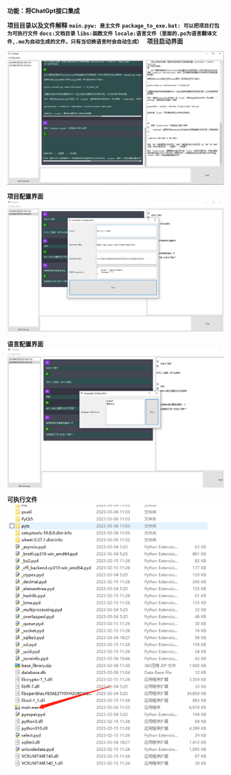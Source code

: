 **功能：将ChatGpt接口集成**

**项目目录以及文件解释**
**`main.pyw: 是主文件`**
**`package_to_exe.bat: 可以把项目打包为可执行文件`**
**`docs:文档目录`**
**`libs:函数文件`**
**`locale:语言文件（里面的.po为语言翻译文件,.mo为自动生成的文件，只有当切换语言时会自动生成）
`**
**项目启动界面**

![img.png](img.png)

**项目配置界面**
![img.png](img1.png)

**语言配置界面**
![img.png](img2.png)

**可执行文件**
![img.png](img3.png)